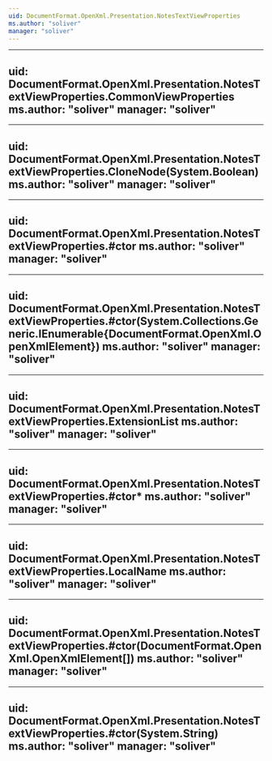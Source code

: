 ```yaml
---
uid: DocumentFormat.OpenXml.Presentation.NotesTextViewProperties
ms.author: "soliver"
manager: "soliver"
---
```


---
uid: DocumentFormat.OpenXml.Presentation.NotesTextViewProperties.CommonViewProperties
ms.author: "soliver"
manager: "soliver"
---

---
uid: DocumentFormat.OpenXml.Presentation.NotesTextViewProperties.CloneNode(System.Boolean)
ms.author: "soliver"
manager: "soliver"
---

---
uid: DocumentFormat.OpenXml.Presentation.NotesTextViewProperties.#ctor
ms.author: "soliver"
manager: "soliver"
---

---
uid: DocumentFormat.OpenXml.Presentation.NotesTextViewProperties.#ctor(System.Collections.Generic.IEnumerable{DocumentFormat.OpenXml.OpenXmlElement})
ms.author: "soliver"
manager: "soliver"
---

---
uid: DocumentFormat.OpenXml.Presentation.NotesTextViewProperties.ExtensionList
ms.author: "soliver"
manager: "soliver"
---

---
uid: DocumentFormat.OpenXml.Presentation.NotesTextViewProperties.#ctor*
ms.author: "soliver"
manager: "soliver"
---

---
uid: DocumentFormat.OpenXml.Presentation.NotesTextViewProperties.LocalName
ms.author: "soliver"
manager: "soliver"
---

---
uid: DocumentFormat.OpenXml.Presentation.NotesTextViewProperties.#ctor(DocumentFormat.OpenXml.OpenXmlElement[])
ms.author: "soliver"
manager: "soliver"
---

---
uid: DocumentFormat.OpenXml.Presentation.NotesTextViewProperties.#ctor(System.String)
ms.author: "soliver"
manager: "soliver"
---

